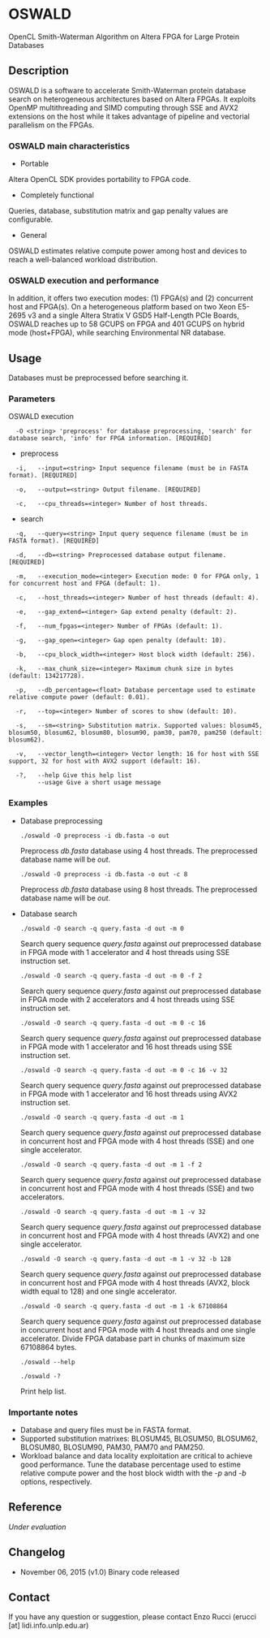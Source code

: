# OSWALD
OpenCL Smith-Waterman Algorithm on Altera FPGA for Large Protein Databases

## Description
OSWALD is a software to accelerate Smith-Waterman protein database search on heterogeneous architectures based on Altera FPGAs. It exploits OpenMP multithreading and SIMD computing through SSE and AVX2 extensions on the host while it takes advantage of pipeline and vectorial parallelism on the FPGAs. 

### OSWALD main characteristics

* Portable

Altera OpenCL SDK provides portability to FPGA code.

* Completely functional

Queries, database, substitution matrix and gap penalty values are configurable.

* General

OSWALD estimates relative compute power among host and devices to reach a well-balanced workload distribution.

### OSWALD execution and performance

In addition, it offers two execution modes: (1) FPGA(s) and (2) concurrent host and FPGA(s). On a heterogeneous platform based on two Xeon E5-2695 v3 and a single Altera Stratix V GSD5 Half-Length PCIe Boards, OSWALD reaches up to 58 GCUPS on FPGA and 401 GCUPS on hybrid mode (host+FPGA), while searching Environmental NR database.

## Usage
Databases must be preprocessed before searching it.

### Parameters
OSWALD execution

      -O <string> 'preprocess' for database preprocessing, 'search' for database search, 'info' for FPGA information. [REQUIRED]

* preprocess
```
  -i,   --input=<string> Input sequence filename (must be in FASTA format). [REQUIRED]
  
  -o,   --output=<string> Output filename. [REQUIRED]
  
  -c,   --cpu_threads=<integer> Number of host threads.
```

* search
```
  -q,   --query=<string> Input query sequence filename (must be in FASTA format). [REQUIRED]
  
  -d,   --db=<string> Preprocessed database output filename. [REQUIRED]
  
  -m,   --execution_mode=<integer> Execution mode: 0 for FPGA only, 1 for concurrent host and FPGA (default: 1).
  
  -c,   --host_threads=<integer> Number of host threads (default: 4).
  
  -e,   --gap_extend=<integer> Gap extend penalty (default: 2).

  -f,   --num_fpgas=<integer> Number of FPGAs (default: 1).

  -g,   --gap_open=<integer> Gap open penalty (default: 10).

  -b,   --cpu_block_width=<integer> Host block width (default: 256).

  -k,   --max_chunk_size=<integer> Maximum chunk size in bytes (default: 134217728).

  -p,   --db_percentage=<float> Database percentage used to estimate relative compute power (default: 0.01).
  
  -r,   --top=<integer> Number of scores to show (default: 10). 
  
  -s,   --sm=<string> Substitution matrix. Supported values: blosum45, blosum50, blosum62, blosum80, blosum90, pam30, pam70, pam250 (default: blosum62).
  
  -v,   --vector_length=<integer> Vector length: 16 for host with SSE support, 32 for host with AVX2 support (default: 16).
  
  -?,   --help Give this help list
        --usage Give a short usage message
```

### Examples

* Database preprocessing

  `./oswald -O preprocess -i db.fasta -o out `
  
  Preprocess *db.fasta* database using 4 host threads. The preprocessed database name will be *out*.
  
  `./oswald -O preprocess -i db.fasta -o out -c 8`
  
  Preprocess *db.fasta* database using 8 host threads. The preprocessed database name will be *out*.

* Database search


  `./oswald -O search -q query.fasta -d out -m 0 `
  
  Search query sequence *query.fasta* against *out* preprocessed database in FPGA mode with 1 accelerator and 4 host threads using SSE instruction set.

    `./oswald -O search -q query.fasta -d out -m 0 -f 2`
  
  Search query sequence *query.fasta* against *out* preprocessed database in FPGA mode with 2 accelerators and 4 host threads using SSE instruction set.

  `./oswald -O search -q query.fasta -d out -m 0 -c 16`
  
  Search query sequence *query.fasta* against *out* preprocessed database in FPGA mode with 1 accelerator and 16 host threads using SSE instruction set.
  
  `./oswald -O search -q query.fasta -d out -m 0 -c 16 -v 32`
  
  Search query sequence *query.fasta* against *out* preprocessed database in FPGA mode with 1 accelerator and 16 host threads using AVX2 instruction set.
  
  `./oswald -O search -q query.fasta -d out -m 1 `
  
  Search query sequence *query.fasta* against *out* preprocessed database in concurrent host and FPGA mode with 4 host threads (SSE) and one single accelerator.
  
  `./oswald -O search -q query.fasta -d out -m 1 -f 2`
  
  Search query sequence *query.fasta* against *out* preprocessed database in concurrent host and FPGA mode with 4 host threads (SSE) and two accelerators.

  `./oswald -O search -q query.fasta -d out -m 1 -v 32`
  
  Search query sequence *query.fasta* against *out* preprocessed database in concurrent host and FPGA mode with 4 host threads (AVX2) and one single accelerator.  

  `./oswald -O search -q query.fasta -d out -m 1 -v 32 -b 128`
  
  Search query sequence *query.fasta* against *out* preprocessed database in concurrent host and FPGA mode with 4 host threads (AVX2, block width equal to 128) and one single accelerator.  
  
  `./oswald -O search -q query.fasta -d out -m 1 -k 67108864`
  
  Search query sequence *query.fasta* against *out* preprocessed database in concurrent host and FPGA mode with 4 host threads and one single accelerator. Divide FPGA database part in chunks of maximum size 67108864 bytes.
  
  `./oswald --help`
  
  `./oswald -?`
  
  Print help list.

### Importante notes
* Database and query files must be in FASTA format.
* Supported substitution matrixes: BLOSUM45, BLOSUM50, BLOSUM62, BLOSUM80, BLOSUM90, PAM30, PAM70 and PAM250.
* Workload balance and data locality exploitation are critical to achieve good performance. Tune the database percentage used to estime relative compute power and the host block width with the *-p* and *-b* options, respectively.

## Reference
*Under evaluation*

## Changelog
* November 06, 2015 (v1.0)
Binary code released

## Contact
If you have any question or suggestion, please contact Enzo Rucci (erucci [at] lidi.info.unlp.edu.ar)
